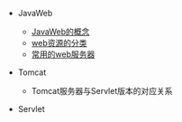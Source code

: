 - JavaWeb

  -  [JavaWeb的概念](java_web/JavaWeb的概念.md) 
  -  [web资源的分类](java_web/web资源的分类.md) 
  -  [常用的web服务器](java_web/常用的web服务器.md) 

- Tomcat

  - Tomcat服务器与Servlet版本的对应关系

- Servlet



